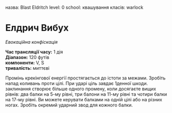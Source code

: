 назва: Blast Eldritch level: 0 school: квашування класів: warlock

# Елдрич Вибух
_Евокаційна конфіскація_

**Час трансляції часу:** 1 дія    
**Діапазон:** 120 футів    
**компоненти:** V, S    
**тривалість:** миттєві

Промінь крекінгової енергії простягається до істоти за межами. Зробіть напад коливань проти цілі. При ударі ціль завдає 1денної шкоди.    
заклинання створює більше одного промену, коли досягаєте вищих рівнів: два балки на 5-му рівні, три балони на 11-му рівні та чотири балки на 17-му рівні. Ви можете керувати балками на одній цілі або на різних ногах. Зробіть окремий ударний звод для кожного балки.